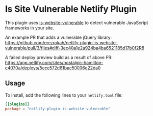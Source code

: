 # Is Site Vulnerable Netlify Plugin

This plugin uses [is-website-vulnerable](https://github.com/lirantal/is-website-vulnerable) to detect vulnerable JavaScript frameworks in your site.

An example PR that adds a vulnerable jQuery library:
https://github.com/erezrokah/netlify-plugin-is-website-vulnerable/pull/3/files#diff-3ec40a1e2a924ba4ba6521185d17b0f2R8

A failed deploy preview build as a result of above PR:
https://app.netlify.com/sites/nostalgic-hamilton-c4070a/deploys/5ece572d61bac50006e22da0

## Usage

To install, add the following lines to your `netlify.toml` file:

```toml
[[plugins]]
package = "netlify-plugin-is-website-vulnerable"
```
